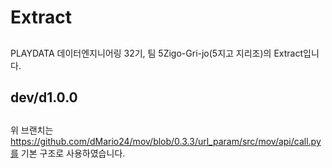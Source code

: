 # Extract
##
PLAYDATA 데이터엔지니어링 32기, 팀 5Zigo-Gri-jo(5지고 지리조)의 Extract입니다.


## dev/d1.0.0
##
위 브랜치는 https://github.com/dMario24/mov/blob/0.3.3/url_param/src/mov/api/call.py를 기본 구조로 사용하였습니다.


